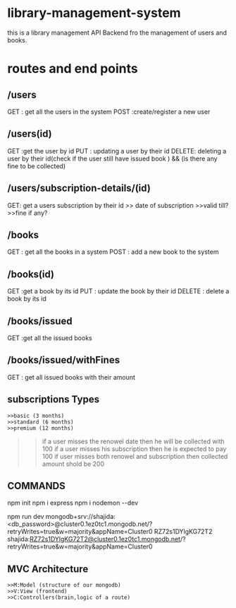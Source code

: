 # library-management-system

this is a library management API Backend fro the management of users and books.

# routes and end points

## /users

GET : get all the users in the system
POST :create/register a new user

## /users(id)

GET :get the user by id
PUT : updating a user by their id
DELETE: deleting a user by their id(check if the user still have issued book ) && (is there any fine to be collected)

## /users/subscription-details/(id)

GET: get a users subscription by their id >> date of subscription >>valid till? >>fine if any?

## /books

GET : get all the books in a system
POST : add a new book to the system

## /books(id)

GET :get a book by its id
PUT : update the book by their id
DELETE : delete a book by its id

## /books/issued

GET :get all the issued books

## /books/issued/withFines

GET : get all issued books with their amount

## subscriptions Types

    >>basic (3 months)
    >>standard (6 months)
    >>premium (12 months)

> > if a user misses the renowel date then he will be collected with 100
> > if a user misses his subscription then he is expected to pay 100
> > if user misses both renowel and subscription then collected amount shold be 200

## COMMANDS

npm init
npm i express
npm i nodemon --dev

npm run dev
mongodb+srv://shajida:<db_password>@cluster0.1ez0tc1.mongodb.net/?retryWrites=true&w=majority&appName=Cluster0
RZ72s1DYlgKG72T2
shajida:RZ72s1DYlgKG72T2@cluster0.1ez0tc1.mongodb.net/?retryWrites=true&w=majority&appName=Cluster0

## MVC Architecture

    >>M:Model (structure of our mongodb)
    >>V:View (frontend)
    >>C:Controllers(brain,logic of a route)
